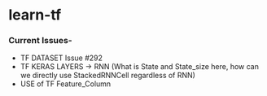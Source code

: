 # learn-tf

### Current Issues-
+ TF DATASET Issue #292
+ TF KERAS LAYERS -> RNN (What is State and State_size here,
how can we directly use StackedRNNCell regardless of RNN)
+ USE of TF Feature_Column
